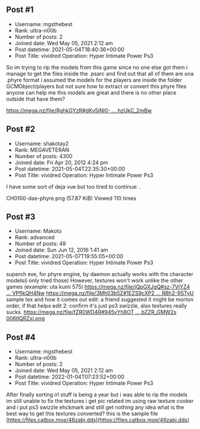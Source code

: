 ## Post #1
- Username: mgsthebest
- Rank: ultra-n00b
- Number of posts: 2
- Joined date: Wed May 05, 2021 2:12 am
- Post datetime: 2021-05-04T18:40:36+00:00
- Post Title: vividred Operation: Hyper Intimate Power Ps3

So im trying to rip the models from this game since no one else got them i manage to get the files inside the .psarc and find out that all of them are ona  .phyre format i assumed the models for the players are inside the folder GCMObject/players but not sure how to extract or convert this phyre files anyone can help me this models are great and there is no other place outside that have them?

[https://mega.nz/file/RghkGYzR#dKv5jNl0- ... hzUkC_2mBw](https://mega.nz/file/RghkGYzR#dKv5jNl0-7X0x23rU1zF7gRIg6mJgxxmZhzUkC_2mBw)
## Post #2
- Username: shakotay2
- Rank: MEGAVETERAN
- Number of posts: 4300
- Joined date: Fri Apr 20, 2012 4:24 pm
- Post datetime: 2021-05-04T22:35:30+00:00
- Post Title: vividred Operation: Hyper Intimate Power Ps3

I have some sort of deja vue   but too tired to continue:
.



CH0100-dae-phyre.png (57.87 KiB) Viewed 110 times
## Post #3
- Username: Makoto
- Rank: advanced
- Number of posts: 49
- Joined date: Sun Jun 12, 2016 1:41 am
- Post datetime: 2021-05-07T19:55:05+00:00
- Post Title: vividred Operation: Hyper Intimate Power Ps3

superch exe, for phyre engine, by daemon actually works with the character models(i only tried those)
However, textures won't work unlike the other games (example: uta kumi 575)
[https://mega.nz/file/jQpGXJgQ#sz-7ViYZ4 ... VPflkQH4Nw](https://mega.nz/file/jQpGXJgQ#sz-7ViYZ4lFikZc0uPOGfR2OAMJqUjej9VPflkQH4Nw)
[https://mega.nz/file/3Mh03b5Z#1EZS9cXP2 ... RBh2-9STyU](https://mega.nz/file/3Mh03b5Z#1EZS9cXP2xTT6aUYUYcmrtiJVSFn0zGI4RBh2-9STyU)
sample tex and how it comes out
edit: a friend suggested it might be morton order, if that helps
edit 2: confirm it's just ps3 swizzle, also textures really sucks.
[https://mega.nz/file/fZR0WD4R#945vYh8OT ... bZZR_GMW2s](https://mega.nz/file/fZR0WD4R#945vYh8OThdwfqLCbUbLQFmF64g3T7phXbZZR_GMW2s)
[006tlQRZxi.png](https://xentaxbackup.github.io/file/20078_006tlQRZxi.png)
## Post #4
- Username: mgsthebest
- Rank: ultra-n00b
- Number of posts: 2
- Joined date: Wed May 05, 2021 2:12 am
- Post datetime: 2022-01-04T07:23:52+00:00
- Post Title: vividred Operation: Hyper Intimate Power Ps3

After finally sorting irl stuff is being a year but i was able to rip the models im still unable to fix the textures i get pic related im using raw texture cooker and i put ps3 swizzle ehckmark and still get nothing any idea what is the best way to get this textures converted?
this is the sample file [https://files.catbox.moe/46zabj.dds](https://files.catbox.moe/46zabj.dds)
